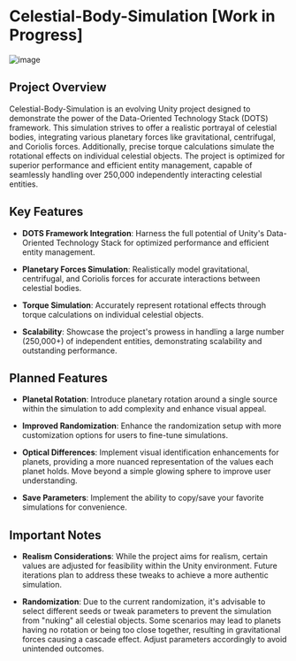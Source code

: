 # Celestial-Body-Simulation [Work in Progress]
![image](https://github.com/itismarcii/Celestial-Body-Simulation/assets/58007324/a96ebc4c-466d-41b6-9c92-48990478a3df)

## Project Overview

Celestial-Body-Simulation is an evolving Unity project designed to demonstrate the power of the Data-Oriented Technology Stack (DOTS) framework. This simulation strives to offer a realistic portrayal of celestial bodies, integrating various planetary forces like gravitational, centrifugal, and Coriolis forces. Additionally, precise torque calculations simulate the rotational effects on individual celestial objects. The project is optimized for superior performance and efficient entity management, capable of seamlessly handling over 250,000 independently interacting celestial entities.

## Key Features

- **DOTS Framework Integration**: Harness the full potential of Unity's Data-Oriented Technology Stack for optimized performance and efficient entity management.

- **Planetary Forces Simulation**: Realistically model gravitational, centrifugal, and Coriolis forces for accurate interactions between celestial bodies.

- **Torque Simulation**: Accurately represent rotational effects through torque calculations on individual celestial objects.

- **Scalability**: Showcase the project's prowess in handling a large number (250,000+) of independent entities, demonstrating scalability and outstanding performance.

## Planned Features

- **Planetal Rotation**: Introduce planetary rotation around a single source within the simulation to add complexity and enhance visual appeal.

- **Improved Randomization**: Enhance the randomization setup with more customization options for users to fine-tune simulations.

- **Optical Differences**: Implement visual identification enhancements for planets, providing a more nuanced representation of the values each planet holds. Move beyond a simple glowing sphere to improve user understanding.

- **Save Parameters**: Implement the ability to copy/save your favorite simulations for convenience.

## Important Notes

- **Realism Considerations**: While the project aims for realism, certain values are adjusted for feasibility within the Unity environment. Future iterations plan to address these tweaks to achieve a more authentic simulation.

- **Randomization**: Due to the current randomization, it's advisable to select different seeds or tweak parameters to prevent the simulation from "nuking" all celestial objects. Some scenarios may lead to planets having no rotation or being too close together, resulting in gravitational forces causing a cascade effect. Adjust parameters accordingly to avoid unintended outcomes.

